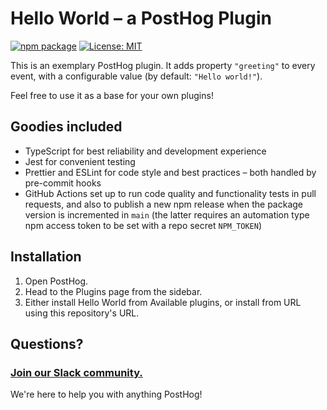 # Hello World – a PostHog Plugin

[![npm package](https://img.shields.io/npm/v/posthog-plugin-hello-world?style=flat-square)](https://www.npmjs.com/package/posthog-plugin-hello-world)
[![License: MIT](https://img.shields.io/badge/License-MIT-red.svg?style=flat-square)](https://opensource.org/licenses/MIT)

This is an exemplary PostHog plugin. It adds property `"greeting"` to every event, with a configurable value (by default: `"Hello world!"`).

Feel free to use it as a base for your own plugins!

## Goodies included

-   TypeScript for best reliability and development experience
-   Jest for convenient testing
-   Prettier and ESLint for code style and best practices – both handled by pre-commit hooks
-   GitHub Actions set up to run code quality and functionality tests in pull requests, and also to publish a new npm release when the package version is incremented in `main` (the latter requires an automation type npm access token to be set with a repo secret `NPM_TOKEN`)

## Installation

1. Open PostHog.
1. Head to the Plugins page from the sidebar.
1. Either install Hello World from Available plugins, or install from URL using this repository's URL.

## Questions?

### [Join our Slack community.](https://join.slack.com/t/posthogusers/shared_invite/enQtOTY0MzU5NjAwMDY3LTc2MWQ0OTZlNjhkODk3ZDI3NDVjMDE1YjgxY2I4ZjI4MzJhZmVmNjJkN2NmMGJmMzc2N2U3Yjc3ZjI5NGFlZDQ)

We're here to help you with anything PostHog!
